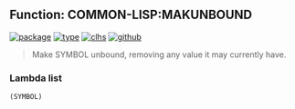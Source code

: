 ## Function: COMMON-LISP:MAKUNBOUND
[![package](https://img.shields.io/badge/Package-COMMON--LISP-5f9ea0.svg?style=social&colorA=999999)](../) [![type](https://img.shields.io/badge/Type-Function-5f9ea0.svg?style=social&colorA=999999)](../#function) [![clhs](https://img.shields.io/badge/CLHS-MAKUNBOUND-5f9ea0.svg?style=social&colorA=999999)](http://www.lispworks.com/documentation/HyperSpec/Body/f_makunb.htm) [![github](https://img.shields.io/badge/GitHub-View_the_source-5f9ea0.svg?style=social&colorA=999999&logo=github)](https://github.com/sbcl/sbcl/blob/master/src/code/symbol.lisp/) 

> Make SYMBOL unbound, removing any value it may currently have.

### Lambda list
```
(SYMBOL)
```
